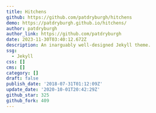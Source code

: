 ```yaml
---
title: Hitchens
github: https://github.com/patdryburgh/hitchens
demo: https://patdryburgh.github.io/hitchens/
author: patdryburgh
author_link: https://github.com/patdryburgh
date: 2023-11-30T03:40:12.672Z
description: An inarguably well-designed Jekyll theme.
ssg:
  - Jekyll
css: []
cms: []
category: []
draft: false
publish_date: '2018-07-31T01:12:09Z'
update_date: '2020-10-01T20:42:29Z'
github_star: 325
github_fork: 409
---
```

